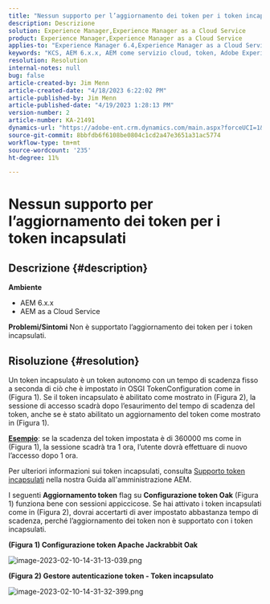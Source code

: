 ```yaml
---
title: "Nessun supporto per l’aggiornamento dei token per i token incapsulati"
description: Descrizione
solution: Experience Manager,Experience Manager as a Cloud Service
product: Experience Manager,Experience Manager as a Cloud Service
applies-to: "Experience Manager 6.4,Experience Manager as a Cloud Service,Experience Manager 6.5"
keywords: "KCS, AEM 6.x.x, AEM come servizio cloud, token, Adobe Experience Manager, FAQ, token incapsulati, 6.4, 6.5, as a Cloud Service Experience Manager"
resolution: Resolution
internal-notes: null
bug: false
article-created-by: Jim Menn
article-created-date: "4/18/2023 6:22:02 PM"
article-published-by: Jim Menn
article-published-date: "4/19/2023 1:28:13 PM"
version-number: 2
article-number: KA-21491
dynamics-url: "https://adobe-ent.crm.dynamics.com/main.aspx?forceUCI=1&pagetype=entityrecord&etn=knowledgearticle&id=80adeee5-15de-ed11-a7c7-6045bd006b3d"
source-git-commit: 8bbfdb6f6108be0804c1cd2a47e3651a31ac5774
workflow-type: tm+mt
source-wordcount: '235'
ht-degree: 11%

---
```


# Nessun supporto per l’aggiornamento dei token per i token incapsulati

## Descrizione {#description}

<b>Ambiente</b>
- AEM 6.x.x
- AEM as a Cloud Service



<b>Problemi/Sintomi</b>
Non è supportato l’aggiornamento dei token per i token incapsulati.




## Risoluzione {#resolution}


Un token incapsulato è un token autonomo con un tempo di scadenza fisso a seconda di ciò che è impostato in OSGI TokenConfiguration come in (Figura 1).
Se il token incapsulato è abilitato come mostrato in (Figura 2), la sessione di accesso scadrà dopo l’esaurimento del tempo di scadenza del token, anche se è stato abilitato un aggiornamento del token come mostrato in (Figura 1).

<u><b>Esempio</b></u>: se la scadenza del token impostata è di 360000 ms come in (Figura 1), la sessione scadrà tra 1 ora, l’utente dovrà effettuare di nuovo l’accesso dopo 1 ora.

Per ulteriori informazioni sui token incapsulati, consulta [Supporto token incapsulati](https://experienceleague.adobe.com/docs/experience-manager-64/administering/security/encapsulated-token.html) nella nostra Guida all&#39;amministrazione AEM.

I seguenti <b>Aggiornamento token</b> flag su <b>Configurazione token Oak</b> (Figura 1) funziona bene con sessioni appiccicose.
Se hai attivato i token incapsulati come in (Figura 2), dovrai accertarti di aver impostato abbastanza tempo di scadenza, perché l’aggiornamento dei token non è supportato con i token incapsulati.



<b>(Figura 1) Configurazione token Apache Jackrabbit Oak</b>

![image-2023-02-10-14-31-13-039.png](https://jira.corp.adobe.com/secure/attachment/9633655/image-2023-02-10-14-31-13-039.png)

<b>(Figura 2) Gestore autenticazione token - Token incapsulato</b>



![image-2023-02-10-14-31-32-399.png](https://jira.corp.adobe.com/secure/attachment/9633654/image-2023-02-10-14-31-32-399.png)



